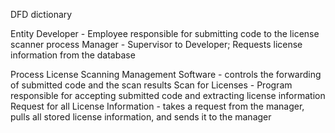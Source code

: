 DFD dictionary

Entity
Developer - Employee responsible for submitting code to the license scanner process
Manager - Supervisor to Developer; Requests license information from the database

Process
License Scanning Management Software - controls the forwarding of submitted code and the scan results
Scan for Licenses - Program responsible for accepting submitted code and extracting license information
Request for all License Information - takes a request from the manager, pulls all stored license information, and sends it to the manager
